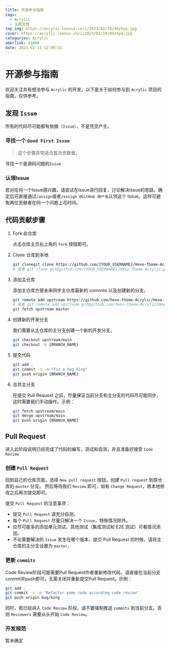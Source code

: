 ```yaml
---
title: 开源参与指南
tags:
  - Acrylic
  - 主题文档
top_img: https://acrylic.leonus.cn/i/2023/02/19/ddz4yq.jpg
cover: https://acrylic.leonus.cn/i/2023/02/19/ddz4yq.jpg
categories: Acrylic
abbrlink: 41694
date: 2023-02-11 12:09:31
---
```

# 开源参与指南

欢迎关注并有想法参与 ```Acrylic``` 的开发，以下是关于如何参与到 ```Acrylic``` 项目的指南，仅供参考。

## 发现 ```Issue```

所有的代码尽可能都有依据（``````Issue``````），不是凭空产生。

### 寻找一个 ```Good First Issue```

> 这个步骤非常适合首次贡献者。

寻找一个是源码问题的``````Issue``````

### 认领Issue

若对任何一个Issue感兴趣，请尝试在Issue进行回复，讨论解决Issue的思路。确定后可直接通过`/assign`或者`/assign @GitHub 用户名`认领这个
Issue。这样可避免两位贡献者在同一个问题上花时间。

## 代码贡献步骤

1. Fork 此仓库

   点击仓库主页右上角的 `Fork` 按钮即可。

2. Clone 仓库到本地

   ```bash
   git clonegit clone https://github.com/{YOUR_USERNAME}/Hexo-Theme-Acrylic.git --recursive
   # 或者 git clone git@github.com:{YOUR_USERNAME}/Hexo-Theme-Acrylic.git --recursive 
   ```

3. 添加主仓库

   添加主仓库方便未来同步主仓库最新的 commits 以及创建新的分支。

    ```bash
    git remote add upstream https://github.com/hexo-theme-Acrylic/Hexo-Theme-Acrylic.git
    # 或者 git remote add upstream git@github.com:hexo-theme-Acrylic/Hexo-Theme-Acrylic.git
    git fetch upstream master
    ```

6. 创建新的开发分支

   我们需要从主仓库的主分支创建一个新的开发分支。

    ```bash
    git checkout upstream/main
    git checkout -b {BRANCH_NAME}
    ```

7. 提交代码

    ```bash
    git add .
    git commit -s -m "Fix a bug king"
    git push origin {BRANCH_NAME}
    ```

8. 合并主分支

   在提交 Pull Request 之前，尽量保证当前分支和主分支的代码尽可能同步，这时需要我们手动操作。示例：

    ```bash
    git fetch upstream/main
    git merge upstream/main
    git push origin {BRANCH_NAME}
    ```

## Pull Request

进入此阶段说明已经完成了代码的编写，测试和自测，并且准备好接受 ```Code Review```

### 创建 ```Pull Request```

回到自己的仓库页面，选择 `New pull request` 按钮，创建 `Pull request` 到原仓库的 `master` 分支。
然后等待我们 ```Review``` 即可，如有 `Change Request`，再本地修改之后再次提交即可。

提交 ```Pull Request``` 的注意事项：

- 提交 ```Pull Request``` 请充分自测。
- 每个 ```Pull Request``` 尽量只解决一个 ```Issue```，特殊情况除外。
- 应尽可能多的添加单元测试，其他测试（集成测试和 E2E 测试）可看情况添加。
- 不论需要解决的 ```Issue``` 发生在哪个版本，提交 Pull Request 的时候，请将主仓库的主分支设置为 `master`。

### 更新 ```commits```


Code Review阶段可能需要Pull Request作者重新修改代码，请直接在当前分支commit并push即可，无需关闭并重新提交Pull Request。示例：


```bash
git add .
git commit -s -m "Refactor some code according code review"
git push origin bug/king
```

同时，若已经进入 ```Code Review``` 阶段，请不要强制推送 ```commits``` 到当前分支。否则 `Reviewers` 需要从头开始 `Code Review`。

### 开发规范

暂未确定